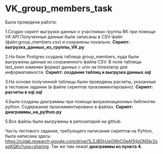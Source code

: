 # VK_group_members_task

Была проведена работа:

1.Создан скрипт выгрузки данных о участниках группы ВК при помощи VK API.Полученные данные были записаны в CSV-файл (файл:group_members.csv) и сохранены локально. **Cкрипт: выгрузка_данных_из_группы_VK.py**

2.На базе Postgres создана таблица group_members, куда были выгружены данные из сохраненного файла CSV. В поле таблицы lаst_seen изменен формат данных с unix на timestamp для информативности. **Скрипт: создание таблиц и выгрузка данных.sql**

3.На основе полученной таблицы были проведены расчеты, указанные в тестовом задании (в файле скриптов прокомментировано). **Скрипт: расчеты в sql.sql**

4.Были созданы диаграммы при помощи визуализационных библиотек python. Содержание прокомментировано в файлах. **Cкрипт: диаграммы_на_python.py**

5.Все файлы были выгружены в репозиторий на github.

 
Часть тестового задания, требующего написания скриптов на Pyhton, была написана здесь:
https://colab.research.google.com/drive/1LZJB5HJeGNhC0eAI1HgON5kr2sspKQKv?usp=sharing.
Так же там лежат **диаграммы из пункта 4.**
